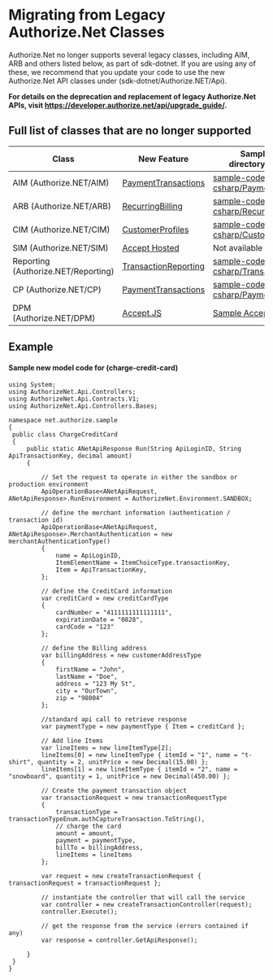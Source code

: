 # Migrating from Legacy Authorize.Net Classes

Authorize.Net no longer supports several legacy classes, including AIM, ARB and others listed below, as part of sdk-dotnet. If you are using any of these, we recommend that you update your code to use the new Authorize.Net API classes under (sdk-dotnet/Authorize.NET/Api).

**For details on the deprecation and replacement of legacy Authorize.Net APIs, visit https://developer.authorize.net/api/upgrade_guide/.**

## Full list of classes that are no longer supported
| Class                               | New Feature                                                                                                                                                    | Sample Codes directory/repository                                                 |
|-------------------------------------|----------------------------------------------------------------------------------------------------------------------------------------------------------------|---------------------------------------------------------------------------------------------------------------------------|
| AIM (Authorize.NET/AIM)             | [PaymentTransactions](https://developer.authorize.net/api/reference/index.html#payment-transactions)                                                           | [sample-code-csharp/PaymentTransactions](https://github.com/AuthorizeNet/sample-code-csharp/tree/master/PaymentTransactions)    |
| ARB (Authorize.NET/ARB)             | [RecurringBilling](https://developer.authorize.net/api/reference/index.html#recurring-billing)                                                                 | [sample-code-csharp/Recurring Billing](https://github.com/AuthorizeNet/sample-code-csharp/tree/master/RecurringBilling)          | 
| CIM (Authorize.NET/CIM)             | [CustomerProfiles](https://developer.authorize.net/api/reference/index.html#customer-profiles)                                                                 | [sample-code-csharp/CustomerProfiles](https://github.com/AuthorizeNet/sample-code-csharp/tree/master/CustomerProfiles)          |
| SIM (Authorize.NET/SIM)             | [Accept Hosted](https://developer.authorize.net/content/developer/en_us/api/reference/features/accept_hosted.html)                                             | Not available                                                                                                                         |
| Reporting	(Authorize.NET/Reporting) | [TransactionReporting](https://developer.authorize.net/api/reference/index.html#transaction-reporting)                                                         | [sample-code-csharp/TransactionReporting](https://github.com/AuthorizeNet/sample-code-csharp/tree/master/TransactionReporting) |
| CP (Authorize.NET/CP)             | [PaymentTransactions](https://developer.authorize.net/api/reference/index.html#payment-transactions)                                                           | [sample-code-csharp/PaymentTransactions](https://github.com/AuthorizeNet/sample-code-csharp/tree/master/PaymentTransactions)    |
| DPM (Authorize.NET/DPM)             |[Accept.JS](https://developer.authorize.net/api/reference/features/acceptjs.html)                                                           | [Sample Accept Application](https://github.com/AuthorizeNet/accept-sample-app)    |

## Example 
#### Sample new model code for (charge-credit-card)
   ```Dotnet
using System;
using AuthorizeNet.Api.Controllers;
using AuthorizeNet.Api.Contracts.V1;
using AuthorizeNet.Api.Controllers.Bases;

namespace net.authorize.sample
{
    public class ChargeCreditCard
    {
        public static ANetApiResponse Run(String ApiLoginID, String ApiTransactionKey, decimal amount)
        {

			// Set the request to operate in either the sandbox or production environment
			ApiOperationBase<ANetApiRequest, ANetApiResponse>.RunEnvironment = AuthorizeNet.Environment.SANDBOX;

            // define the merchant information (authentication / transaction id)
            ApiOperationBase<ANetApiRequest, ANetApiResponse>.MerchantAuthentication = new merchantAuthenticationType()
            {
                name = ApiLoginID,
                ItemElementName = ItemChoiceType.transactionKey,
                Item = ApiTransactionKey,
            };

			// define the CreditCard information
            var creditCard = new creditCardType
            {
                cardNumber = "4111111111111111",
                expirationDate = "0828",
                cardCode = "123"
            };

			// define the Billing address
            var billingAddress = new customerAddressType
            {
                firstName = "John",
                lastName = "Doe",
                address = "123 My St",
                city = "OurTown",
                zip = "98004"
            };

            //standard api call to retrieve response
            var paymentType = new paymentType { Item = creditCard };

            // Add line Items
            var lineItems = new lineItemType[2];
            lineItems[0] = new lineItemType { itemId = "1", name = "t-shirt", quantity = 2, unitPrice = new Decimal(15.00) };
            lineItems[1] = new lineItemType { itemId = "2", name = "snowboard", quantity = 1, unitPrice = new Decimal(450.00) };

			// Create the payment transaction object
            var transactionRequest = new transactionRequestType
            {
                transactionType = transactionTypeEnum.authCaptureTransaction.ToString(),    
				// charge the card
                amount = amount,
                payment = paymentType,
                billTo = billingAddress,
                lineItems = lineItems
            };
            
            var request = new createTransactionRequest { transactionRequest = transactionRequest };
            
            // instantiate the controller that will call the service
            var controller = new createTransactionController(request);
            controller.Execute();
            
            // get the response from the service (errors contained if any)
            var response = controller.GetApiResponse();
			
		}
	}
}	
```